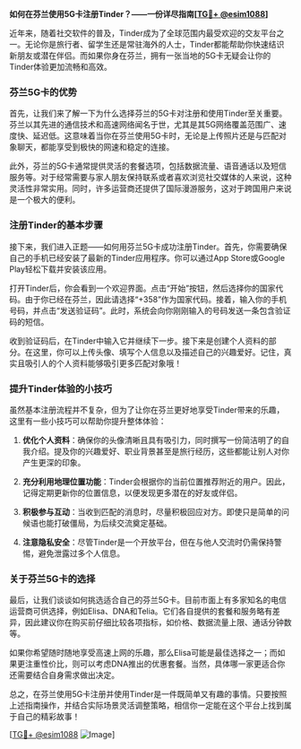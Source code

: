 **如何在芬兰使用5G卡注册Tinder？——一份详尽指南[[TG💪+ @esim1088](https://t.me/s/esim1088)]**

近年来，随着社交软件的普及，Tinder成为了全球范围内最受欢迎的交友平台之一。无论你是旅行者、留学生还是常驻海外的人士，Tinder都能帮助你快速结识新朋友或潜在伴侣。而如果你身在芬兰，拥有一张当地的5G卡无疑会让你的Tinder体验更加流畅和高效。

### 芬兰5G卡的优势

首先，让我们来了解一下为什么选择芬兰的5G卡对注册和使用Tinder至关重要。芬兰以其先进的通信技术和高速网络闻名于世，尤其是其5G网络覆盖范围广、速度快、延迟低。这意味着当你在芬兰使用5G卡时，无论是上传照片还是与匹配对象聊天，都能享受到极快的网速和稳定的连接。

此外，芬兰的5G卡通常提供灵活的套餐选项，包括数据流量、语音通话以及短信服务等。对于经常需要与家人朋友保持联系或者喜欢浏览社交媒体的人来说，这种灵活性非常实用。同时，许多运营商还提供了国际漫游服务，这对于跨国用户来说是一个极大的便利。

### 注册Tinder的基本步骤

接下来，我们进入正题——如何用芬兰5G卡成功注册Tinder。首先，你需要确保自己的手机已经安装了最新的Tinder应用程序。你可以通过App Store或Google Play轻松下载并安装该应用。

打开Tinder后，你会看到一个欢迎界面。点击“开始”按钮，然后选择你的国家代码。由于你已经在芬兰，因此请选择“+358”作为国家代码。接着，输入你的手机号码，并点击“发送验证码”。此时，系统会向你刚刚输入的号码发送一条包含验证码的短信。

收到验证码后，在Tinder中输入它并继续下一步。接下来是创建个人资料的部分。在这里，你可以上传头像、填写个人信息以及描述自己的兴趣爱好。记住，真实且吸引人的个人资料能够吸引更多匹配对象哦！

### 提升Tinder体验的小技巧

虽然基本注册流程并不复杂，但为了让你在芬兰更好地享受Tinder带来的乐趣，这里有一些小技巧可以帮助你提升整体体验：

1. **优化个人资料**：确保你的头像清晰且具有吸引力，同时撰写一份简洁明了的自我介绍。提及你的兴趣爱好、职业背景甚至是旅行经历，这些都能让别人对你产生更深的印象。
   
2. **充分利用地理位置功能**：Tinder会根据你的当前位置推荐附近的用户。因此，记得定期更新你的位置信息，以便发现更多潜在的好友或伴侣。

3. **积极参与互动**：当收到匹配的消息时，尽量积极回应对方。即使只是简单的问候语也能打破僵局，为后续交流奠定基础。

4. **注意隐私安全**：尽管Tinder是一个开放平台，但在与他人交流时仍需保持警惕，避免泄露过多个人信息。

### 关于芬兰5G卡的选择

最后，让我们谈谈如何挑选适合自己的芬兰5G卡。目前市面上有多家知名的电信运营商可供选择，例如Elisa、DNA和Telia。它们各自提供的套餐和服务略有差异，因此建议你在购买前仔细比较各项指标，如价格、数据流量上限、通话分钟数等。

如果你希望随时随地享受高速上网的乐趣，那么Elisa可能是最佳选择之一；而如果更注重性价比，则可以考虑DNA推出的优惠套餐。当然，具体哪一家更适合你还需要结合自身需求做出决定。

总之，在芬兰使用5G卡注册并使用Tinder是一件既简单又有趣的事情。只要按照上述指南操作，并结合实际场景灵活调整策略，相信你一定能在这个平台上找到属于自己的精彩故事！

[[TG💪+ @esim1088](https://t.me/s/esim1088) ![Image](https://i.postimg.cc/4NQfJmqS/Snipaste-2025-05-13-00-14-12.png)]